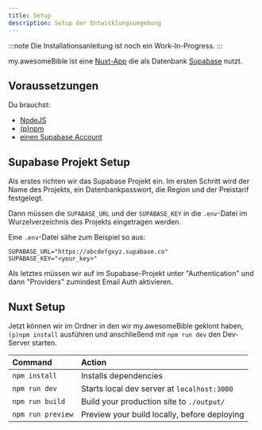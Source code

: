 ```yaml
---
title: Setup
description: Setup der Entwicklungsumgebung
---
```

:::note
 Die Installationsanleitung ist noch ein Work-In-Progress.
:::

my.awesomeBible ist eine [Nuxt-App](https://nuxt.com) die als Datenbank [Supabase](https://supabase.com) nutzt.

## Voraussetzungen
Du brauchst:
- [NodeJS](https://nodejs.org)
- [(p)npm](https://pnpm.io/)
- [einen Supabase Account](https://supabase.com)

## Supabase Projekt Setup
Als erstes richten wir das Supabase Projekt ein. Im ersten Schritt wird der Name des Projekts, ein Datenbankpasswort, die Region und der Preistarif festgelegt.

Dann müssen die `SUPABASE_URL` und der `SUPABASE_KEY` in die `.env`-Datei im Wurzelverzeichnis des Projekts eingetragen werden.

Eine `.env`-Datei sähe zum Beispiel so aus:

```
SUPABASE_URL="https://abcdefgxyz.supabase.co"
SUPABASE_KEY="<your_key>"
```

Als letztes müssen wir auf im Supabase-Projekt unter "Authentication" und dann "Providers" zumindest Email Auth aktivieren.

## Nuxt Setup
Jetzt können wir im Ordner in den wir my.awesomeBible geklont haben, `(p)npm install` ausführen und anschließend mit `npm run dev` den Dev-Server starten.

| Command                   | Action                                           |
| :------------------------ | :----------------------------------------------- |
| `npm install`             | Installs dependencies                            |
| `npm run dev`             | Starts local dev server at `localhost:3000`      |
| `npm run build`           | Build your production site to `./output/`        |
| `npm run preview`         | Preview your build locally, before deploying     |